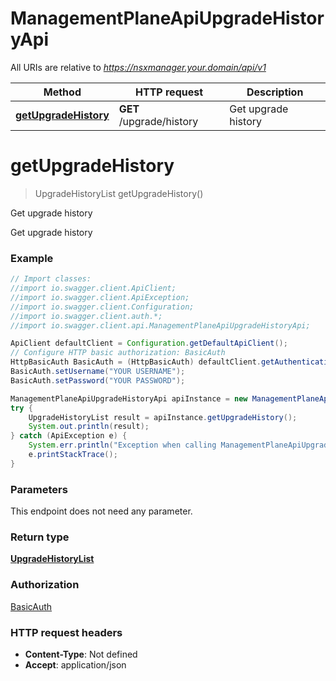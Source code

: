 # ManagementPlaneApiUpgradeHistoryApi

All URIs are relative to *https://nsxmanager.your.domain/api/v1*

Method | HTTP request | Description
------------- | ------------- | -------------
[**getUpgradeHistory**](ManagementPlaneApiUpgradeHistoryApi.md#getUpgradeHistory) | **GET** /upgrade/history | Get upgrade history

<a name="getUpgradeHistory"></a>
# **getUpgradeHistory**
> UpgradeHistoryList getUpgradeHistory()

Get upgrade history

Get upgrade history

### Example
```java
// Import classes:
//import io.swagger.client.ApiClient;
//import io.swagger.client.ApiException;
//import io.swagger.client.Configuration;
//import io.swagger.client.auth.*;
//import io.swagger.client.api.ManagementPlaneApiUpgradeHistoryApi;

ApiClient defaultClient = Configuration.getDefaultApiClient();
// Configure HTTP basic authorization: BasicAuth
HttpBasicAuth BasicAuth = (HttpBasicAuth) defaultClient.getAuthentication("BasicAuth");
BasicAuth.setUsername("YOUR USERNAME");
BasicAuth.setPassword("YOUR PASSWORD");

ManagementPlaneApiUpgradeHistoryApi apiInstance = new ManagementPlaneApiUpgradeHistoryApi();
try {
    UpgradeHistoryList result = apiInstance.getUpgradeHistory();
    System.out.println(result);
} catch (ApiException e) {
    System.err.println("Exception when calling ManagementPlaneApiUpgradeHistoryApi#getUpgradeHistory");
    e.printStackTrace();
}
```

### Parameters
This endpoint does not need any parameter.

### Return type

[**UpgradeHistoryList**](UpgradeHistoryList.md)

### Authorization

[BasicAuth](../README.md#BasicAuth)

### HTTP request headers

 - **Content-Type**: Not defined
 - **Accept**: application/json

